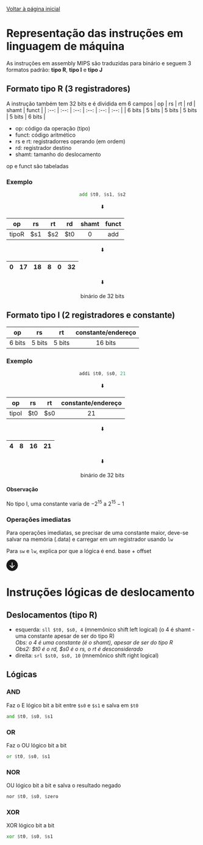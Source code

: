 [Voltar à página inicial](https://github.com/W4RT1N5/fac#glossário)
# Representação das instruções em linguagem de máquina
As instruções em assembly MIPS são traduzidas para binário e seguem 3 formatos padrão: **tipo R**, **tipo I** e **tipo J**
## Formato tipo R (3 registradores)
A instrução também tem 32 bits e é dividida em 6 campos
| op | rs | rt | rd | shamt | funct |
| :--: | :--: | :--: | :--: | :--: | :--: |
| 6 bits | 5 bits | 5 bits | 5 bits | 5 bits | 6 bits |
* op: código da operação (tipo)
* funct: código aritmético
* rs e rt: registradorres operando (em ordem)
* rd: registrador destino
* shamt: tamanho do deslocamento <!--shift amount-->

op e funct são tabeladas 
### Exemplo
<div align="center">

```asm
add $t0, $s1, $s2
```
<!--<svg id="arrow-down-circle" xmlns="http://www.w3.org/2000/svg" width="30" height="30" fill="currentColor" class="bi bi-arrow-down-circle-fill" viewBox="0 0 16 16"><path d="M16 8A8 8 0 1 1 0 8a8 8 0 0 1 16 0zM8.5 4.5a.5.5 0 0 0-1 0v5.793L5.354 8.146a.5.5 0 1 0-.708.708l3 3a.5.5 0 0 0 .708 0l3-3a.5.5 0 0 0-.708-.708L8.5 10.293V4.5z"/></svg>-->

:arrow_down:

| op | rs | rt | rd | shamt | funct |
| :--: | :--: | :--: | :--: | :--: | :--: |  
| tipoR | $s1 | $s2 | $t0 | 0 | add |
  
:arrow_down:

| 0 | 17 | 18 | 8 | 0 | 32 |  
| :--: | :--: | :--: | :--: | :--: | :--: |

:arrow_down:

binário de 32 bits
</div>

## Formato tipo I (2 registradores e constante)
| op | rs | rt | constante/endereço | 
| :--: | :--: | :--: | :--: |  
| 6 bits | 5 bits | 5 bits | 16 bits

### Exemplo
<div align="center">

```asm
addi $t0, $s0, 21
```
:arrow_down:

| op | rs | rt | constante/endereço | 
| :--: | :--: | :--: | :--: |  
| tipoI | $t0 | $s0 | 21

:arrow_down:

| 4 | 8 | 16 | 21 |
| :--: | :--: | :--: | :--: |

:arrow_down:

binário de 32 bits
</div>

#### Observação
No tipo I, uma constante varia de $-2^{15}$ a $2^{15}-1$  
### Operações imediatas
Para operações imediatas, se precisar de uma constante maior, deve-se salvar na memória (.data) e carregar em um registrador usando `lw`

Para `sw` e `lw`, explica por que a lógica é end. base + offset

<svg id="arrow-down-circle" xmlns="http://www.w3.org/2000/svg" width="30" height="30" fill="currentColor" class="bi bi-arrow-down-circle-fill" viewBox="0 0 16 16"><path d="M16 8A8 8 0 1 1 0 8a8 8 0 0 1 16 0zM8.5 4.5a.5.5 0 0 0-1 0v5.793L5.354 8.146a.5.5 0 1 0-.708.708l3 3a.5.5 0 0 0 .708 0l3-3a.5.5 0 0 0-.708-.708L8.5 10.293V4.5z"/></svg>


# Instruções lógicas de deslocamento
## Deslocamentos (tipo R)
* esquerda: `sll $t0, $s0, 4` (mnemônico shift left logical) (o 4 é shamt - uma constante apesar de ser do tipo R)  
*Obs: o 4 é uma constante (é o shamt), apesar de ser do tipo R*  
*Obs2: $t0 é o rd, $s0 é o rs, o rt é desconsiderado*
* direita: `srl $st0, $s0, 10` (mnemônico shift right logical)
## Lógicas
### AND
Faz o E lógico bit a bit entre `$s0` e `$s1` e salva em `$t0`
```asm
and $t0, $s0, $s1
```
### OR
Faz o OU lógico bit a bit
```asm
or $t0, $s0, $s1
```
### NOR
OU lógico bit a bit e salva o resultado negado
```asm
nor $t0, $s0, $zero
```
### XOR
XOR lógico bit a bit
```asm
xor $t0, $s0, $s1
```

